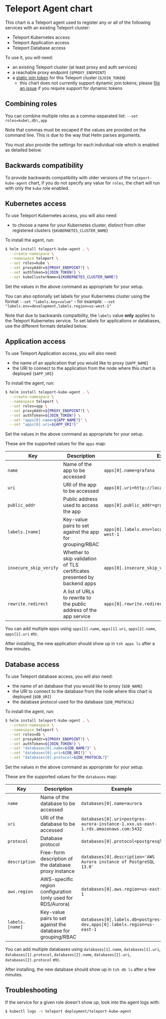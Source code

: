 # Teleport Agent chart

This chart is a Teleport agent used to register any or all of the following services
with an existing Teleport cluster:
- Teleport Kubernetes access
- Teleport Application access
- Teleport Database access

To use it, you will need:
- an existing Teleport cluster (at least proxy and auth services)
- a reachable proxy endpoint (`$PROXY_ENDPOINT`)
- a [static join
  token](https://goteleport.com/teleport/docs/admin-guide/#adding-nodes-to-the-cluster)
  for this Teleport cluster (`$JOIN_TOKEN`)
  - this chart does not currently support dynamic join tokens; please [file an
    issue](https://github.com/gravitational/teleport/issues/new?labels=type%3A+feature+request&template=feature_request.md)
    if you require support for dynamic tokens

## Combining roles

You can combine multiple roles as a comma-separated list: `--set roles=kube\,db\,app`

Note that commas must be escaped if the values are provided on the command line. This is due to the way that
Helm parses arguments.

You must also provide the settings for each individual role which is enabled as detailed below.

## Backwards compatibility

To provide backwards compatibility with older versions of the `teleport-kube-agent` chart, if you do
not specify any value for `roles`, the chart will run with only the `kube` role enabled.

## Kubernetes access

To use Teleport Kubernetes access, you will also need:
- to choose a name for your Kubernetes cluster, distinct from other registered
  clusters (`$KUBERNETES_CLUSTER_NAME`)

To install the agent, run:

```sh
$ helm install teleport-kube-agent . \
  --create-namespace \
  --namespace teleport \
  --set roles=kube \
  --set proxyAddr=${PROXY_ENDPOINT?} \
  --set authToken=${JOIN_TOKEN?} \
  --set kubeClusterName=${KUBERNETES_CLUSTER_NAME?}
```

Set the values in the above command as appropriate for your setup.

You can also optionally set labels for your Kubernetes cluster using the
format `--set "labels.key=value"` - for example: `--set "labels.env=development,labels.region=us-west-1"`

Note that due to backwards compatbility, the `labels` value **only** applies to the Teleport
Kubernetes service. To set labels for applications or databases, use the different formats
detailed below.

## Application access

To use Teleport Application access, you will also need:
- the name of an application that you would like to proxy (`$APP_NAME`)
- the URI to connect to the application from the node where this chart is deployed (`$APP_URI`)

To install the agent, run:

```sh
$ helm install teleport-kube-agent . \
  --create-namespace \
  --namespace teleport \
  --set roles=app \
  --set proxyAddr=${PROXY_ENDPOINT?} \
  --set authToken=${JOIN_TOKEN?} \
  --set "apps[0].name=${APP_NAME?}" \
  --set "apps[0].uri=${APP_URI?}"
```

Set the values in the above command as appropriate for your setup.

These are the supported values for the `apps` map:

| Key | Description | Example | Default | Required |
| --- | --- | --- | --- | --- |
| `name` | Name of the app to be accessed | `apps[0].name=grafana` | | Yes |
| `uri` | URI of the app to be accessed | `apps[0].uri=http://localhost:3000` | | Yes |
| `public_addr` | Public address used to access the app | `apps[0].public_addr=grafana.teleport.example.com` | | No |
| `labels.[name]` | Key-value pairs to set against the app for grouping/RBAC | `apps[0].labels.env=local,apps[0].labels.region=us-west-1` | | No |
| `insecure_skip_verify` | Whether to skip validation of TLS certificates presented by backend apps | `apps[0].insecure_skip_verify=true` | `false` | No |
| `rewrite.redirect` | A list of URLs to rewrite to the public address of the app service | `apps[0].rewrite.redirect[0]=https://192.168.1.1` | | No

You can add multiple apps using `apps[1].name`, `apps[1].uri`, `apps[2].name`, `apps[2].uri` etc.

After installing, the new application should show up in `tsh apps ls` after a few minutes.

## Database access

To use Teleport database access, you will also need:
- the name of an database that you would like to proxy (`$DB_NAME`)
- the URI to connect to the database from the node where this chart is deployed (`$DB_URI`)
- the database protocol used for the database (`$DB_PROTOCOL`)

To install the agent, run:

```sh
$ helm install teleport-kube-agent . \
  --create-namespace \
  --namespace teleport \
  --set roles=db \
  --set proxyAddr=${PROXY_ENDPOINT?} \
  --set authToken=${JOIN_TOKEN?} \
  --set "databases[0].name=${DB_NAME?}" \
  --set "databases[0].uri=${DB_URI?}" \
  --set "databases[0].protocol=${DB_PROTOCOL?}"
```

Set the values in the above command as appropriate for your setup.

These are the supported values for the `databases` map:

| Key | Description | Example | Default | Required |
| --- | --- | --- | --- | --- |
| `name` | Name of the database to be accessed | `databases[0].name=aurora` | | Yes |
| `uri` | URI of the database to be accessed | `databases[0].uri=postgres-aurora-instance-1.xxx.us-east-1.rds.amazonaws.com:5432` | | Yes |
| `protocol` | Database protocol | `databases[0].protocol=postgresql` | | Yes |
| `description` | Free-form description of the database proxy instance | `databases[0].description='AWS Aurora instance of PostgreSQL 13.0'` | | No |
| `aws.region` | AWS-specific region configuration (only used for RDS/Aurora) | `databases[0].aws.region=us-east-1` | | No |
| `labels.[name]` | Key-value pairs to set against the database for grouping/RBAC | `databases[0].labels.db=postgres-dev,apps[0].labels.region=us-east-1` | | No |

You can add multiple databases using `databases[1].name`, `databases[1].uri`, `databases[1].protocol`,
`databases[2].name`, `databases[2].uri`, `databases[2].protocol` etc.

After installing, the new database should show up in `tsh db ls` after a few minutes.

## Troubleshooting

If the service for a given role doesn't show up, look into the agent logs with:

```sh
$ kubectl logs -n teleport deployment/teleport-kube-agent
```
